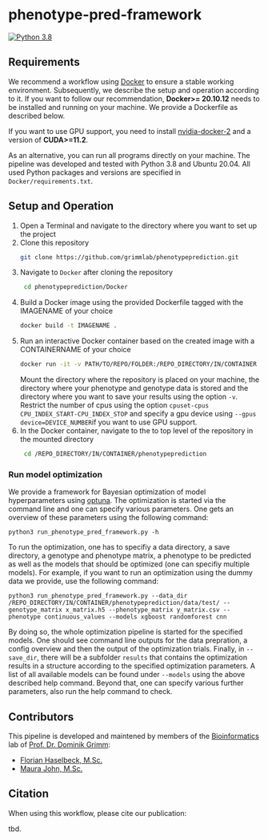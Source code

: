 # phenotype-pred-framework

[![Python 3.8](https://img.shields.io/badge/Python-3.8-3776AB)](https://www.python.org/downloads/release/python-388/)

## Requirements
We recommend a workflow using [Docker](https://www.docker.com/) to ensure a stable working environment.
Subsequently, we describe the setup and operation according to it. 
If you want to follow our recommendation, **Docker>= 20.10.12** needs to be installed and running on your machine. We provide a Dockerfile as described below.

If you want to use GPU support, you need to install [nvidia-docker-2](https://github.com/NVIDIA/nvidia-docker) and a version of **CUDA>=11.2**.

As an alternative, you can run all programs directly on your machine. 
The pipeline was developed and tested with Python 3.8 and Ubuntu 20.04.
All used Python packages and versions are specified in `Docker/requirements.txt`.

## Setup and Operation
1. Open a Terminal and navigate to the directory where you want to set up the project
2. Clone this repository
    ```bash
    git clone https://github.com/grimmlab/phenotypeprediction.git
    ```
3. Navigate to `Docker` after cloning the repository
   ```bash
    cd phenotypeprediction/Docker
   ```
4. Build a Docker image using the provided Dockerfile tagged with the IMAGENAME of your choice
    ```bash
    docker build -t IMAGENAME .
    ```
5. Run an interactive Docker container based on the created image with a CONTAINERNAME of your choice
    ```bash
    docker run -it -v PATH/TO/REPO/FOLDER:/REPO_DIRECTORY/IN/CONTAINER -v /PATH/TO/DATA/DIRECTORY:/DATA_DIRECTORY/IN/CONTAINER -v /PATH/TO/RESULTS/SAVE/DIRECTORY:/SAVE_DIRECTORY/IN/CONTAINER --cpuset-cpus CPU_INDEX_START-CPU_INDEX_STOP --gpus device=DEVICE_NUMBER --name CONTAINERNAME IMAGENAME
    ```
    Mount the directory where the repository is placed on your machine, the directory where your phenotype and genotype data is stored and the directory where you want to save your results using the option `-v`.
    Restrict the number of cpus using the option `cpuset-cpus CPU_INDEX_START-CPU_INDEX_STOP` and specify a gpu device using `--gpus device=DEVICE_NUMBER`if you want to use GPU support.
6. In the Docker container, navigate to the to top level of the repository in the mounted directory
   ```bash
    cd /REPO_DIRECTORY/IN/CONTAINER/phenotypeprediction
   ```
   
### Run model optimization
We provide a framework for Bayesian optimization of model hyperparameters using [optuna](https://optuna.readthedocs.io/en/stable/). 
The optimization is started via the command line and one can specify various parameters. One gets an overview of these parameters using the following command:

    python3 run_phenotype_pred_framework.py -h

To run the optimization, one has to specifiy a data directory, a save directory, a genotype and phenotype matrix, a phenotype to be predicted as well as the models that should be optimized (one can specifiy multiple models). 
For example, if you want to run an optimization using the dummy data we provide, use the following command:

    python3 run_phenotype_pred_framework.py --data_dir /REPO_DIRECTORY/IN/CONTAINER/phenotypeprediction/data/test/ --genotype_matrix x_matrix.h5 --phenotype_matrix y_matrix.csv --phenotype continuous_values --models xgboost randomforest cnn

By doing so, the whole optimization pipeline is started for the specified models. One should see command line outputs for the data prepration, a config overview and then the output of the optimization trials. Finally, in `--save_dir`, there will be a subfolder `results` that contains the optimization results in a structure according to the specified optimization parameters.
A list of all available models can be found under `--models` using the above described help command. Beyond that, one can specify various further parameters, also run the help command to check.

## Contributors
This pipeline is developed and maintened by members of the [Bioinformatics](https://bit.cs.tum.de) lab of [Prof. Dr. Dominik Grimm](https://bit.cs.tum.de/team/dominik-grimm/):
- [Florian Haselbeck, M.Sc.](https://bit.cs.tum.de/team/florian-haselbeck/)
- [Maura John, M.Sc.](https://bit.cs.tum.de/team/maura-john/)

## Citation
When using this workflow, please cite our publication:

tbd.
